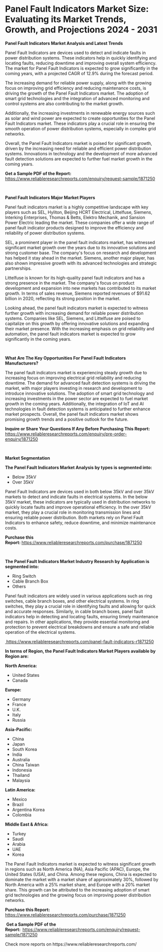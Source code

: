<p><h1>Panel Fault Indicators Market Size: Evaluating its Market Trends, Growth, and Projections 2024 - 2031</h1></p><p><strong>Panel Fault Indicators Market Analysis and Latest Trends</strong></p>
<p><p>Panel Fault Indicators are devices used to detect and indicate faults in power distribution systems. These indicators help in quickly identifying and locating faults, reducing downtime and improving overall system efficiency. The market for Panel Fault Indicators is expected to grow significantly in the coming years, with a projected CAGR of 12.9% during the forecast period.</p><p>The increasing demand for reliable power supply, along with the growing focus on improving grid efficiency and reducing maintenance costs, is driving the growth of the Panel Fault Indicators market. The adoption of smart grid technologies and the integration of advanced monitoring and control systems are also contributing to the market growth.</p><p>Additionally, the increasing investments in renewable energy sources such as solar and wind power are expected to create opportunities for the Panel Fault Indicators market. These indicators play a crucial role in ensuring the smooth operation of power distribution systems, especially in complex grid networks.</p><p>Overall, the Panel Fault Indicators market is poised for significant growth, driven by the increasing need for reliable and efficient power distribution systems. Innovations in technology and the development of more advanced fault detection solutions are expected to further fuel market growth in the coming years.</p></p>
<p><strong>Get a Sample PDF of the Report:&nbsp;</strong> <a href="https://www.reliableresearchreports.com/enquiry/request-sample/1871250">https://www.reliableresearchreports.com/enquiry/request-sample/1871250</a></p>
<p>&nbsp;</p>
<p><strong>Panel Fault Indicators Major Market Players</strong></p>
<p><p>Panel fault indicators market is a highly competitive landscape with key players such as SEL, Hyliton, Beijing HCRT Electrical, Littelfuse, Siemens, Interking Enterprises, Thomas & Betts, Elektro Mechanik, and Sansion Power Electric leading the market. These companies offer a wide range of panel fault indicator products designed to improve the efficiency and reliability of power distribution systems.</p><p>SEL, a prominent player in the panel fault indicators market, has witnessed significant market growth over the years due to its innovative solutions and strong customer base. The company's focus on research and development has helped it stay ahead in the market. Siemens, another major player, has also shown impressive growth with its advanced technologies and strategic partnerships.</p><p>Littelfuse is known for its high-quality panel fault indicators and has a strong presence in the market. The company's focus on product development and expansion into new markets has contributed to its market growth. In terms of sales revenue, Siemens reported revenues of $91.62 billion in 2020, reflecting its strong position in the market.</p><p>Looking ahead, the panel fault indicators market is expected to witness further growth with increasing demand for reliable power distribution systems. Companies like SEL, Siemens, and Littelfuse are poised to capitalize on this growth by offering innovative solutions and expanding their market presence. With the increasing emphasis on grid reliability and automation, the panel fault indicators market is expected to grow significantly in the coming years.</p></p>
<p>&nbsp;</p>
<p><strong>What Are The Key Opportunities For Panel Fault Indicators Manufacturers?</strong></p>
<p><p>The panel fault indicators market is experiencing steady growth due to increasing focus on improving electrical grid reliability and reducing downtime. The demand for advanced fault detection systems is driving the market, with major players investing in research and development to introduce innovative solutions. The adoption of smart grid technology and increasing investments in the power sector are expected to fuel market growth in the coming years. Additionally, the integration of IoT and AI technologies in fault detection systems is anticipated to further enhance market prospects. Overall, the panel fault indicators market shows promising growth trends and a positive outlook for the future.</p></p>
<p><strong>Inquire or Share Your Questions If Any Before Purchasing This Report:</strong> <a href="https://www.reliableresearchreports.com/enquiry/pre-order-enquiry/1871250">https://www.reliableresearchreports.com/enquiry/pre-order-enquiry/1871250</a></p>
<p>&nbsp;</p>
<p><strong>Market Segmentation</strong></p>
<p><strong>The Panel Fault Indicators Market Analysis by types is segmented into:</strong></p>
<p><ul><li>Below 35kV</li><li>Over 35kV</li></ul></p>
<p><p>Panel Fault Indicators are devices used in both below 35kV and over 35kV markets to detect and indicate faults in electrical systems. In the below 35kV market, these indicators are typically used in distribution networks to quickly locate faults and improve operational efficiency. In the over 35kV market, they play a crucial role in monitoring transmission lines and ensuring reliable power distribution. Both markets rely on Panel Fault Indicators to enhance safety, reduce downtime, and minimize maintenance costs.</p></p>
<p><strong>Purchase this Report:&nbsp;</strong><a href="https://www.reliableresearchreports.com/purchase/1871250">https://www.reliableresearchreports.com/purchase/1871250</a></p>
<p>&nbsp;</p>
<p><strong>The Panel Fault Indicators Market Industry Research by Application is segmented into:</strong></p>
<p><ul><li>Ring Switch</li><li>Cable Branch Box</li><li>Others</li></ul></p>
<p><p>Panel fault indicators are widely used in various applications such as ring switches, cable branch boxes, and other electrical systems. In ring switches, they play a crucial role in identifying faults and allowing for quick and accurate responses. Similarly, in cable branch boxes, panel fault indicators help in detecting and locating faults, ensuring timely maintenance and repairs. In other applications, they provide essential monitoring and protection to prevent electrical breakdowns and ensure a safe and reliable operation of the electrical systems.</p></p>
<p><a href="https://www.reliableresearchreports.com/panel-fault-indicators-r1871250">&nbsp;https://www.reliableresearchreports.com/panel-fault-indicators-r1871250</a></p>
<p><strong>In terms of Region, the Panel Fault Indicators Market Players available by Region are:</strong></p>
<p>
    <p> <strong> North America: </strong>
        <ul>
            <li>United States</li>
            <li>Canada</li>
        </ul>
        </p> 
    <p> <strong> Europe: </strong>
        <ul>
            <li>Germany</li>
            <li>France</li>
            <li>U.K.</li>
            <li>Italy</li>
            <li>Russia</li>
        </ul>
        </p> 
    <p> <strong> Asia-Pacific: </strong>
        <ul>
            <li>China</li>
            <li>Japan</li>
            <li>South Korea</li>
            <li>India</li>
            <li>Australia</li>
            <li>China Taiwan</li>
            <li>Indonesia</li>
            <li>Thailand</li>
            <li>Malaysia</li>
        </ul>
        </p> 
    <p> <strong> Latin America: </strong>
        <ul>
            <li>Mexico</li>
            <li>Brazil</li>
            <li>Argentina Korea</li>
            <li>Colombia</li>
        </ul>
        </p> 
    <p> <strong> Middle East & Africa: </strong>
        <ul>
            <li>Turkey</li>
            <li>Saudi</li>
            <li>Arabia</li>
            <li>UAE</li>
            <li>Korea</li>
        </ul>
    </p>
    </p>
<p><p>The Panel Fault Indicators market is expected to witness significant growth in regions such as North America (NA), Asia Pacific (APAC), Europe, the United States (USA), and China. Among these regions, China is expected to dominate the market with a market share of approximately 30%, followed by North America with a 25% market share, and Europe with a 20% market share. This growth can be attributed to the increasing adoption of smart grid technologies and the growing focus on improving power distribution networks.</p></p>
<p><strong>Purchase this Report: </strong><a href="https://www.reliableresearchreports.com/purchase/1871250">https://www.reliableresearchreports.com/purchase/1871250</a></p>
<p>&nbsp;<strong>Get a Sample PDF of the Report:&nbsp;&nbsp;</strong><a href="https://www.reliableresearchreports.com/enquiry/request-sample/1871250">https://www.reliableresearchreports.com/enquiry/request-sample/1871250</a></p>
<p><strong></strong></p>
<p>Check more reports on https://www.reliableresearchreports.com/</p>